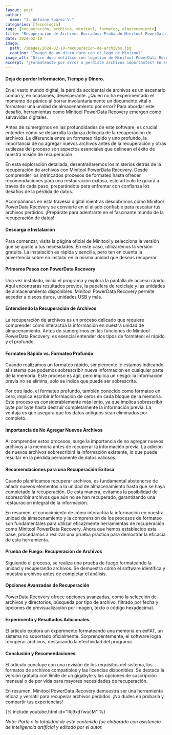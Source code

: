 ```yaml
---
layout: post
author:
  name: "I. Antoine Suárez V."
categories: [Tecnología]
tags: [recuperación, archivos, minitool, formateo, almacenamiento]
title: "Recuperación de Archivos Borrados: Probando Minitool PowerData Recovery"
date: 2024-02-10
image:
  path: /images/2024-02-10-recuperacion-de-archivos.jpg
  caption: "Imagen de un disco duro con el logo de Minitool"
image_alt: "Disco duro metálico con logotipo de Minitool PowerData Recovery"
excerpt: "¿Formateaste por error o perdiste archivos importantes? En este artículo te muestro cómo usar Minitool PowerData Recovery, una herramienta que puede salvar tu información antes de que sea tarde."
---
```



#### Deja de perder Información, Tiempo y Dinero.


En el vasto mundo digital, la pérdida accidental de archivos es un escenario común y, en ocasiones, desesperante. ¿Quién no ha experimentado el momento de pánico al borrar involuntariamente un documento vital o formatear una unidad de almacenamiento por error? Para abordar este desafío, herramientas como Minitool PowerData Recovery emergen como salvavidas digitales.

Antes de sumergirnos en las profundidades de este software, es crucial entender cómo se desarrolla la danza delicada de la recuperación de archivos. La diferencia entre un formateo rápido y uno profundo, la importancia de no agregar nuevos archivos antes de la recuperación y otras sutilezas del proceso son aspectos esenciales que delinean el éxito de nuestra misión de recuperación.

En esta exploración detallada, desentrañaremos los misterios detrás de la recuperación de archivos con Minitool PowerData Recovery. Desde comprender los intrincados procesos de formateo hasta ofrecer recomendaciones para una restauración exitosa, este artículo te guiará a través de cada paso, preparándote para enfrentar con confianza los desafíos de la pérdida de datos.

Acompáñanos en esta travesía digital mientras descubrimos cómo Minitool PowerData Recovery se convierte en el aliado confiable para rescatar tus archivos perdidos. ¡Prepárate para adentrarte en el fascinante mundo de la recuperación de datos!

#### Descarga e Instalación

Para comenzar, visita la página oficial de Minitool y selecciona la versión que se ajuste a tus necesidades. En este caso, utilizaremos la versión gratuita. La instalación es rápida y sencilla, pero ten en cuenta la advertencia sobre no instalar en la misma unidad que deseas recuperar.

#### Primeros Pasos con PowerData Recovery

Una vez instalado, inicia el programa y explora la pantalla de acceso rápido. Aquí encontrarás resultados previos, la papelera de reciclaje y las unidades de almacenamiento disponibles. Minitool PowerData Recovery permite acceder a discos duros, unidades USB y más.

#### Entendiendo la Recuperación de Archivos

La recuperación de archivos es un proceso delicado que requiere comprender cómo interactúa la información en nuestra unidad de almacenamiento. Antes de sumergirnos en las funciones de Minitool PowerData Recovery, es esencial entender dos tipos de formateo: el rápido y el profundo.

#### Formateo Rápido vs. Formateo Profundo

Cuando realizamos un formateo rápido, simplemente le estamos indicando al sistema que podemos sobrescribir nueva información en cualquier parte de la memoria. Este proceso es ágil, pero implica un riesgo: la información previa no se elimina, solo se indica que puede ser sobrescrita.

Por otro lado, el formateo profundo, también conocido como formateo en cero, implica escribir información de ceros en cada bloque de la memoria. Este proceso es considerablemente más lento, ya que implica sobrescribir byte por byte hasta destruir completamente la información previa. La ventaja es que asegura que los datos antiguos sean eliminados por completo.

#### Importancia de No Agregar Nuevos Archivos

Al comprender estos procesos, surge la importancia de no agregar nuevos archivos a la memoria antes de recuperar la información previa. La adición de nuevos archivos sobrescribirá la información existente, lo que puede resultar en la pérdida permanente de datos valiosos.

#### Recomendaciones para una Recuperación Exitosa

Cuando planificamos recuperar archivos, es fundamental abstenerse de añadir nuevos elementos a la unidad de almacenamiento hasta que se haya completado la recuperación. De esta manera, evitamos la posibilidad de sobrescribir archivos que aún no se han recuperado, garantizando una restauración integral de la información.

En resumen, el conocimiento de cómo interactúa la información en nuestra unidad de almacenamiento y la comprensión de los procesos de formateo son fundamentales para utilizar eficazmente herramientas de recuperación como Minitool PowerData Recovery. Ahora que hemos establecido esta base, procedamos a realizar una prueba práctica para demostrar la eficacia de esta herramienta.

#### Prueba de Fuego: Recuperación de Archivos

Siguiendo el proceso, se realiza una prueba de fuego formateando la unidad y recuperando archivos. Se demuestra cómo el software identifica y muestra archivos antes de completar el análisis.

#### Opciones Avanzadas de Recuperación

PowerData Recovery ofrece opciones avanzadas, como la selección de archivos y directorios, búsqueda por tipo de archivo, filtrado por fecha y opciones de previsualización por imagen, texto o código hexadecimal.

#### Experimento y Resultados Adicionales.

El artículo explora un experimento formateando una memoria en exFAT, un sistema no soportado oficialmente. Sorprendentemente, el software logra recuperar archivos, destacando la efectividad del programa.

#### Conclusión y Recomendaciones

El artículo concluye con una revisión de los requisitos del sistema, los formatos de archivos compatibles y las licencias disponibles. Se destaca la versión gratuita con límite de un gigabyte y las opciones de suscripción mensual o de por vida para mayores necesidades de recuperación.

En resumen, Minitool PowerData Recovery demuestra ser una herramienta eficaz y versátil para recuperar archivos perdidos. ¡No dudes en probarla y compartir tus experiencias!

{% include youtube.html id="lRj9xd7wucM" %}

_Nota: Parte o la totalidad de este contenido fue elaborado con asistencia de inteligencia artificial y editado por el autor._
